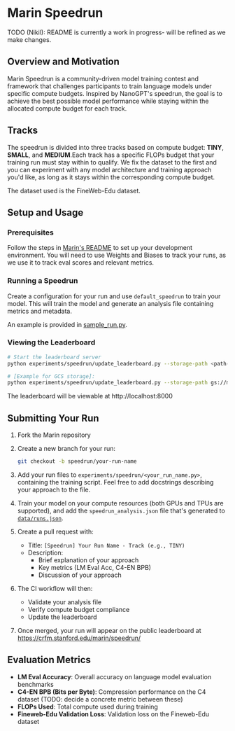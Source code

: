 # Marin Speedrun

TODO (Nikil): README is currently a work in progress- will be refined as we make changes.

## Overview and Motivation

Marin Speedrun is a community-driven model training contest and framework that challenges participants to train language models under specific compute budgets. Inspired by NanoGPT's speedrun, the goal is to achieve the best possible model performance while staying within the allocated compute budget for each track.

## Tracks

The speedrun is divided into three tracks based on compute budget: **TINY**, **SMALL**, and **MEDIUM**.Each track has a specific FLOPs budget that your training run must stay within to qualify. We fix the dataset to the first <TBD> and you can experiment with any model architecture and training approach you'd like, as long as it stays within the corresponding compute budget.

The dataset used is the FineWeb-Edu dataset.

## Setup and Usage

### Prerequisites
Follow the steps in [Marin's README](../../README.md) to set up your development environment. You will need to use Weights and Biases to track your runs, as we use it to track eval scores and relevant metrics.

### Running a Speedrun
Create a configuration for your run and use `default_speedrun` to train your model. This will train the model and generate an analysis file containing metrics and metadata.

An example is provided in [sample_run.py](experiments/speedrun/sample_run.py).

### Viewing the Leaderboard

```bash
# Start the leaderboard server
python experiments/speedrun/update_leaderboard.py --storage-path <path-to-run-directory>

# [Example for GCS storage]:
python experiments/speedrun/update_leaderboard.py --storage-path gs://marin-us-central2/checkpoints/speedrun
```

The leaderboard will be viewable at http://localhost:8000

## Submitting Your Run

1. Fork the Marin repository

2. Create a new branch for your run:
   ```bash
   git checkout -b speedrun/your-run-name
   ```

3. Add your run files to `experiments/speedrun/<your_run_name.py>`, containing the training script. Feel free to add docstrings describing your approach to the file.

4. Train your model on your compute resources (both GPUs and TPUs are supported), and add the `speedrun_analysis.json` file that's generated to [`data/runs.json`](data/runs.json).

5. Create a pull request with:
   - Title: `[Speedrun] Your Run Name - Track (e.g., TINY)`
   - Description:
     - Brief explanation of your approach
     - Key metrics (LM Eval Acc, C4-EN BPB)
     - Discussion of your approach

6. The CI workflow will then:
   - Validate your analysis file
   - Verify compute budget compliance
   - Update the leaderboard

7. Once merged, your run will appear on the public leaderboard at https://crfm.stanford.edu/marin/speedrun/

## Evaluation Metrics

- **LM Eval Accuracy**: Overall accuracy on language model evaluation benchmarks
- **C4-EN BPB (Bits per Byte)**: Compression performance on the C4 dataset (TODO: decide a concrete metric between these)
- **FLOPs Used**: Total compute used during training
- **Fineweb-Edu Validation Loss**: Validation loss on the Fineweb-Edu dataset
